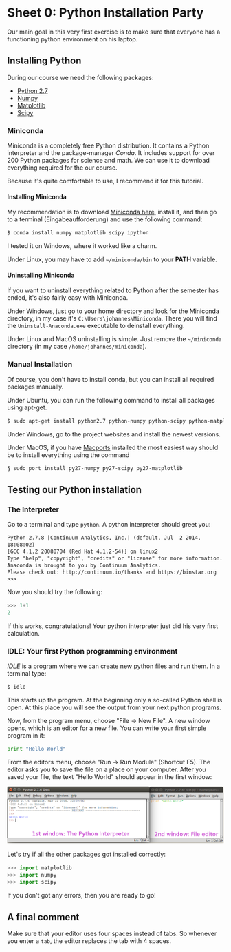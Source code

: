 Sheet 0: Python Installation Party
=====================================

Our main goal in this very first exercise is to make sure that everyone has a functioning python environment on his laptop.

Installing Python
-----------------

During our course we need the following packages:

- [Python 2.7](https://www.python.org/downloads/)
- [Numpy](http://sourceforge.net/projects/numpy/files/NumPy/)
- [Matplotlib](http://matplotlib.org/downloads.html)
- [Scipy](http://sourceforge.net/projects/scipy/files/scipy/)

### Miniconda

Miniconda is a completely free Python distribution. It contains a Python interpreter and the package-manager *Conda*. It includes support for over 200 Python packages for science and math. We can use it to download everything required for the our course.

Because it's quite comfortable to use, I recommend it for this tutorial.

#### Installing Miniconda

My recommendation is to download [Miniconda here](http://conda.pydata.org/miniconda.html), install it, and then go to a terminal (Eingabeaufforderung) and use the following command:

```bash
$ conda install numpy matplotlib scipy ipython
```

I tested it on Windows, where it worked like a charm.

Under Linux, you may have to add `~/miniconda/bin` to your **PATH** variable.

#### Uninstalling Miniconda

If you want to uninstall everything related to Python after the semester has ended, it's also fairly easy with Miniconda.

Under Windows, just go to your home directory and look for the Miniconda directory, in my case it's `C:\Users\johannes\Miniconda`. There you will find the `Uninstall-Anaconda.exe` executable to deinstall everything.

Under Linux and MacOS uninstalling is simple. Just remove the `~/miniconda` directory (in my case `/home/johannes/miniconda`).

### Manual Installation

Of course, you don't have to install conda, but you can install all required packages manually.

Under Ubuntu, you can run the following command to install all packages using apt-get.

```bash
$ sudo apt-get install python2.7 python-numpy python-scipy python-matplotlib
```

Under Windows, go to the project websites and install the newest versions.

Under MacOS, if you have [Macports](http://www.macports.org/) installed the most easiest way should be to install everything using the command

```bash
§ sudo port install py27-numpy py27-scipy py27-matplotlib
```


Testing our Python installation
-------------------------------

### The Interpreter

Go to a terminal and type `python`. A python interpreter should greet you:

```
Python 2.7.8 |Continuum Analytics, Inc.| (default, Jul  2 2014, 18:08:02)
[GCC 4.1.2 20080704 (Red Hat 4.1.2-54)] on linux2
Type "help", "copyright", "credits" or "license" for more information.
Anaconda is brought to you by Continuum Analytics.
Please check out: http://continuum.io/thanks and https://binstar.org
>>>
```

Now you should try the following:

```python
>>> 1+1
2
```

If this works, congratulations! Your python interpreter just did his very first calculation.


### IDLE: Your first Python programming environment

*IDLE* is a program where we can create new python files and run them. In a terminal type:

```bash
$ idle
```

This starts up the program. At the beginning only a so-called Python shell is open. At this place you will see the output from your next python programs.

Now, from the program menu, choose "File -> New File". A new window opens, which is an editor for a new file. You can write your first simple program in it:

```python
print "Hello World"
```

From the editors menu, choose "Run -> Run Module" (Shortcut F5). The editor asks you to save the file on a place on your computer. After you saved your file, the text "Hello World" should appear in the first window:

![The IDLE programming environment](./idle.png)

Let's try if all the other packages got installed correctly:

```python
>>> import matplotlib
>>> import numpy
>>> import scipy
```

If you don't got any errors, then you are ready to go!

A final comment
---------------

Make sure that your editor uses four spaces instead of tabs. So whenever you enter a `tab`, the editor replaces the tab with 4 spaces.
